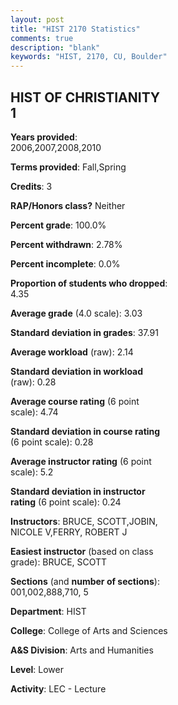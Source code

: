 ```yaml
---
layout: post
title: "HIST 2170 Statistics"
comments: true
description: "blank"
keywords: "HIST, 2170, CU, Boulder"
--- 
```

<head>
<script src="https://ajax.googleapis.com/ajax/libs/jquery/2.1.3/jquery.min.js"></script>
<script src="https://dl.dropboxusercontent.com/s/pc42nxpaw1ea4o9/highcharts.js?dl=0"></script>
<!-- <script src="../assets/js/highcharts.js"></script> -->
<style type="text/css">@font-face {
	font-family: "Bebas Neue";
	src: url(https://www.filehosting.org/file/details/544349/BebasNeue%20Regular.otf) format("opentype");
	}
	h1.Bebas { 
		font-family: "Bebas Neue", Verdana, Tahoma;
	}
</style>
</head>
<body>
	<div id="container" style="float: right; width: 45%; height: 88%; margin-left: 2.5%; margin-right: 2.5%;"></div>
	<script language="JavaScript">
		$(document).ready(function() {
		var chart = {type: 'column'};
		var title = {text: 'Grade Distribution'};
		var xAxis = {categories: ['A','B','C','D','F'],crosshair: true};
		var yAxis = {min: 0,title: {text: 'Percentage'}};
		var tooltip = {headerFormat: '<center><b><span style="font-size:20px">{point.key}</span></b></center>',
		               pointFormat: '<td style="padding:0"><b>{point.y:.1f}%</b></td>',
		               footerFormat: '</table>',shared: true,useHTML: true};
		var plotOptions = {column: {pointPadding: 0.0,borderWidth: 0}};  
		var credits = {enabled: false};var series= [{name: 'Percent',data: [24.09,49.55,20.91,4.09,1.36,]}];
		var json = {};
		json.chart = chart;
		json.title = title;
		json.tooltip = tooltip;
		json.xAxis = xAxis;
		json.yAxis = yAxis;  
		json.series = series;
		json.plotOptions = plotOptions;  
		json.credits = credits;
		$('#container').highcharts(json);
	});
	</script>
</body>
			   
## HIST OF CHRISTIANITY 1

**Years provided**: 2006,2007,2008,2010

**Terms provided**: Fall,Spring

**Credits**: 3

**RAP/Honors class?** Neither

**Percent grade**: 100.0%

**Percent withdrawn**: 2.78%

**Percent incomplete**: 0.0%

**Proportion of students who dropped**: 4.35

**Average grade** (4.0 scale): 3.03

**Standard deviation in grades**: 37.91

**Average workload** (raw): 2.14

**Standard deviation in workload** (raw): 0.28

**Average course rating** (6 point scale): 4.74

**Standard deviation in course rating** (6 point scale): 0.28

**Average instructor rating** (6 point scale): 5.2

**Standard deviation in instructor rating** (6 point scale): 0.24

**Instructors**: BRUCE, SCOTT,JOBIN, NICOLE V,FERRY, ROBERT J

**Easiest instructor** (based on class grade): BRUCE, SCOTT

**Sections** (and **number of sections**): 001,002,888,710, 5

**Department**: HIST

**College**: College of Arts and Sciences

**A&S Division**: Arts and Humanities

**Level**: Lower

**Activity**: LEC - Lecture